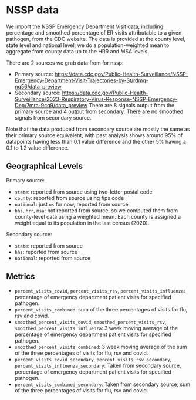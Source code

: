 # NSSP data

We import the NSSP Emergency Department Visit data, including percentage and smoothed percentage of ER visits attributable to a given pathogen, from the CDC website. The data is provided at the county level, state level and national level; we do a population-weighted mean to aggregate from county data up to the HRR and MSA levels.

There are 2 sources we grab data from for nssp:
- Primary source: https://data.cdc.gov/Public-Health-Surveillance/NSSP-Emergency-Department-Visit-Trajectories-by-St/rdmq-nq56/data_preview
- Secondary source: https://data.cdc.gov/Public-Health-Surveillance/2023-Respiratory-Virus-Response-NSSP-Emergency-Dep/7mra-9cq9/data_preview
There are 8 signals output from the primary source and 4 output from secondary. There are no smoothed signals from secondary source.

Note that the data produced from secondary source are mostly the same as their primary source equivalent, with past analysis shows around 95% of datapoints having less than 0.1 value difference and the other 5% having a 0.1 to 1.2 value difference. 

## Geographical Levels
Primary source:
* `state`: reported from source using two-letter postal code
* `county`: reported from source using fips code
* `national`: just `us` for now, reported from source
* `hhs`, `hrr`, `msa`: not reported from source, so we computed them from county-level data using a weighted mean. Each county is assigned a weight equal to its population in the last census (2020).

Secondary source:
* `state`: reported from source
* `hhs`: reported from source
* `national`: reported from source

## Metrics
*  `percent_visits_covid`, `percent_visits_rsv`, `percent_visits_influenza`: percentage of emergency department patient visits for specified pathogen.
*  `percent_visits_combined`: sum of the three percentages of visits for flu, rsv and covid.
*  `smoothed_percent_visits_covid`, `smoothed_percent_visits_rsv`, `smoothed_percent_visits_influenza`: 3 week moving average of the percentage of emergency department patient visits for specified pathogen.
*  `smoothed_percent_visits_combined`: 3 week moving average of the sum of the three percentages of visits for flu, rsv and covid.
*  `percent_visits_covid_secondary`, `percent_visits_rsv_secondary`, `percent_visits_influenza_secondary`: Taken from secondary source, percentage of emergency department patient visits for specified pathogen.
*  `percent_visits_combined_secondary`: Taken from secondary source, sum of the three percentages of visits for flu, rsv and covid.